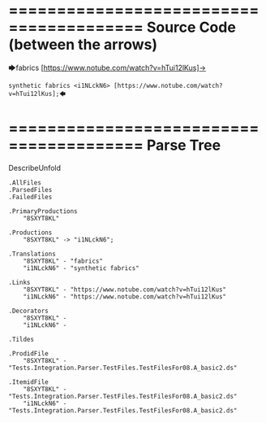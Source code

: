 ========================================
Source Code (between the arrows)
========================================

🡆fabrics [https://www.notube.com/watch?v=hTui12lKus]-> 
	
	synthetic fabrics <i1NLckN6> [https://www.notube.com/watch?v=hTui12lKus];🡄

========================================
Parse Tree
========================================
DescribeUnfold

    .AllFiles
    .ParsedFiles
    .FailedFiles

    .PrimaryProductions
        "8SXYT8KL" 

    .Productions
        "8SXYT8KL" -> "i1NLckN6";

    .Translations
        "8SXYT8KL" - "fabrics"
        "i1NLckN6" - "synthetic fabrics"

    .Links
        "8SXYT8KL" - "https://www.notube.com/watch?v=hTui12lKus"
        "i1NLckN6" - "https://www.notube.com/watch?v=hTui12lKus"

    .Decorators
        "8SXYT8KL" - 
        "i1NLckN6" - 

    .Tildes

    .ProdidFile
        "8SXYT8KL" - "Tests.Integration.Parser.TestFiles.TestFilesFor08.A_basic2.ds"

    .ItemidFile
        "8SXYT8KL" - "Tests.Integration.Parser.TestFiles.TestFilesFor08.A_basic2.ds"
        "i1NLckN6" - "Tests.Integration.Parser.TestFiles.TestFilesFor08.A_basic2.ds"

